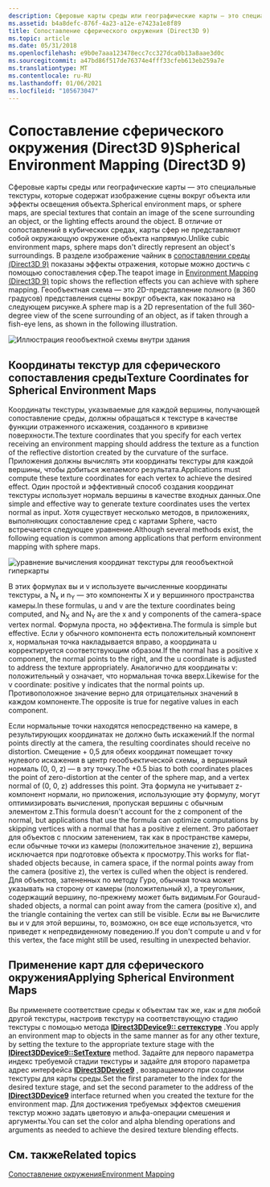 ```yaml
---
description: Сферовые карты среды или географические карты — это специальные текстуры, которые содержат изображение сцены вокруг объекта или эффекты освещения объекта.
ms.assetid: b4a8defc-876f-4a23-a12e-e7423a1e8f89
title: Сопоставление сферического окружения (Direct3D 9)
ms.topic: article
ms.date: 05/31/2018
ms.openlocfilehash: e9b0e7aaa123478ecc7cc327dca0b13a8aae3d0c
ms.sourcegitcommit: a47bd86f517de76374e4fff33cfeb613eb259a7e
ms.translationtype: MT
ms.contentlocale: ru-RU
ms.lasthandoff: 01/06/2021
ms.locfileid: "105673047"
---
```

# <a name="spherical-environment-mapping-direct3d-9"></a><span data-ttu-id="94f0d-103">Сопоставление сферического окружения (Direct3D 9)</span><span class="sxs-lookup"><span data-stu-id="94f0d-103">Spherical Environment Mapping (Direct3D 9)</span></span>

<span data-ttu-id="94f0d-104">Сферовые карты среды или географические карты — это специальные текстуры, которые содержат изображение сцены вокруг объекта или эффекты освещения объекта.</span><span class="sxs-lookup"><span data-stu-id="94f0d-104">Spherical environment maps, or sphere maps, are special textures that contain an image of the scene surrounding an object, or the lighting effects around the object.</span></span> <span data-ttu-id="94f0d-105">В отличие от сопоставлений в кубических средах, карты сфер не представляют собой окружающую окружение объекта напрямую.</span><span class="sxs-lookup"><span data-stu-id="94f0d-105">Unlike cubic environment maps, sphere maps don't directly represent an object's surroundings.</span></span> <span data-ttu-id="94f0d-106">В разделе изображение чайник в [сопоставлении среды (Direct3D 9)](environment-mapping.md) показаны эффекты отражения, которые можно достичь с помощью сопоставления сфер.</span><span class="sxs-lookup"><span data-stu-id="94f0d-106">The teapot image in [Environment Mapping (Direct3D 9)](environment-mapping.md) topic shows the reflection effects you can achieve with sphere mapping.</span></span> <span data-ttu-id="94f0d-107">Геообъектная схема — это 2D-представление полного (в 360 градусов) представления сцены вокруг объекта, как показано на следующем рисунке.</span><span class="sxs-lookup"><span data-stu-id="94f0d-107">A sphere map is a 2D representation of the full 360-degree view of the scene surrounding of an object, as if taken through a fish-eye lens, as shown in the following illustration.</span></span>

![Иллюстрация геообъектной схемы внутри здания](images/spheremap.png)

## <a name="texture-coordinates-for-spherical-environment-maps"></a><span data-ttu-id="94f0d-109">Координаты текстур для сферического сопоставления среды</span><span class="sxs-lookup"><span data-stu-id="94f0d-109">Texture Coordinates for Spherical Environment Maps</span></span>

<span data-ttu-id="94f0d-110">Координаты текстуры, указываемые для каждой вершины, получающей сопоставление среды, должны обращаться к текстуре в качестве функции отраженного искажения, созданного в кривизне поверхности.</span><span class="sxs-lookup"><span data-stu-id="94f0d-110">The texture coordinates that you specify for each vertex receiving an environment mapping should address the texture as a function of the reflective distortion created by the curvature of the surface.</span></span> <span data-ttu-id="94f0d-111">Приложения должны вычислять эти координаты текстуры для каждой вершины, чтобы добиться желаемого результата.</span><span class="sxs-lookup"><span data-stu-id="94f0d-111">Applications must compute these texture coordinates for each vertex to achieve the desired effect.</span></span> <span data-ttu-id="94f0d-112">Один простой и эффективный способ создания координат текстуры использует нормаль вершины в качестве входных данных.</span><span class="sxs-lookup"><span data-stu-id="94f0d-112">One simple and effective way to generate texture coordinates uses the vertex normal as input.</span></span> <span data-ttu-id="94f0d-113">Хотя существует несколько методов, в приложениях, выполняющих сопоставление сред с картами Sphere, часто встречается следующее уравнение.</span><span class="sxs-lookup"><span data-stu-id="94f0d-113">Although several methods exist, the following equation is common among applications that perform environment mapping with sphere maps.</span></span>

![уравнение вычисления координат текстуры для геообъектной гиперкарты](images/spheremap-formula.png)

<span data-ttu-id="94f0d-115">В этих формулах вы и v используете вычисленные координаты текстуры, а N<sub>x</sub> и n<sub>Y</sub> — это компоненты X и y вершинного пространства камеры.</span><span class="sxs-lookup"><span data-stu-id="94f0d-115">In these formulas, u and v are the texture coordinates being computed, and N<sub>X</sub> and N<sub>Y</sub> are the x and y components of the camera-space vertex normal.</span></span> <span data-ttu-id="94f0d-116">Формула проста, но эффективна.</span><span class="sxs-lookup"><span data-stu-id="94f0d-116">The formula is simple but effective.</span></span> <span data-ttu-id="94f0d-117">Если у обычного компонента есть положительный компонент x, нормальная точка накладывается вправо, а координата u корректируется соответствующим образом.</span><span class="sxs-lookup"><span data-stu-id="94f0d-117">If the normal has a positive x component, the normal points to the right, and the u coordinate is adjusted to address the texture appropriately.</span></span> <span data-ttu-id="94f0d-118">Аналогично для координаты v: положительный y означает, что нормальная точка вверх.</span><span class="sxs-lookup"><span data-stu-id="94f0d-118">Likewise for the v coordinate: positive y indicates that the normal points up.</span></span> <span data-ttu-id="94f0d-119">Противоположное значение верно для отрицательных значений в каждом компоненте.</span><span class="sxs-lookup"><span data-stu-id="94f0d-119">The opposite is true for negative values in each component.</span></span>

<span data-ttu-id="94f0d-120">Если нормальные точки находятся непосредственно на камере, в результирующих координатах не должно быть искажений.</span><span class="sxs-lookup"><span data-stu-id="94f0d-120">If the normal points directly at the camera, the resulting coordinates should receive no distortion.</span></span> <span data-ttu-id="94f0d-121">Смещение + 0,5 для обеих координат помещает точку нулевого искажения в центр геообъектической схемы, а вершинный нормаль (0, 0, z) — в эту точку.</span><span class="sxs-lookup"><span data-stu-id="94f0d-121">The +0.5 bias to both coordinates places the point of zero-distortion at the center of the sphere map, and a vertex normal of (0, 0, z) addresses this point.</span></span> <span data-ttu-id="94f0d-122">Эта формула не учитывает z-компонент нормали, но приложения, использующие эту формулу, могут оптимизировать вычисления, пропуская вершины с обычным элементом z.</span><span class="sxs-lookup"><span data-stu-id="94f0d-122">This formula doesn't account for the z component of the normal, but applications that use the formula can optimize computations by skipping vertices with a normal that has a positive z element.</span></span> <span data-ttu-id="94f0d-123">Это работает для объектов с плоским затенением, так как в пространстве камеры, если обычные точки из камеры (положительное значение z), вершина исключается при подготовке объекта к просмотру.</span><span class="sxs-lookup"><span data-stu-id="94f0d-123">This works for flat-shaded objects because, in camera space, if the normal points away from the camera (positive z), the vertex is culled when the object is rendered.</span></span> <span data-ttu-id="94f0d-124">Для объектов, затененных по методу Гуро, обычная точка может указывать на сторону от камеры (положительный x), а треугольник, содержащий вершину, по-прежнему может быть видимым.</span><span class="sxs-lookup"><span data-stu-id="94f0d-124">For Gouraud-shaded objects, a normal can point away from the camera (positive x), and the triangle containing the vertex can still be visible.</span></span> <span data-ttu-id="94f0d-125">Если вы не Вычислите вы и v для этой вершины, то, возможно, он все еще используется, что приведет к непредвиденному поведению.</span><span class="sxs-lookup"><span data-stu-id="94f0d-125">If you don't compute u and v for this vertex, the face might still be used, resulting in unexpected behavior.</span></span>

## <a name="applying-spherical-environment-maps"></a><span data-ttu-id="94f0d-126">Применение карт для сферического окружения</span><span class="sxs-lookup"><span data-stu-id="94f0d-126">Applying Spherical Environment Maps</span></span>

<span data-ttu-id="94f0d-127">Вы применяете соответствие среды к объектам так же, как и для любой другой текстуры, настроив текстуру на соответствующую стадию текстуры с помощью метода [**IDirect3DDevice9:: сеттекстуре**](/windows/desktop/api) .</span><span class="sxs-lookup"><span data-stu-id="94f0d-127">You apply an environment map to objects in the same manner as for any other texture, by setting the texture to the appropriate texture stage with the [**IDirect3DDevice9::SetTexture**](/windows/desktop/api) method.</span></span> <span data-ttu-id="94f0d-128">Задайте для первого параметра индекс требуемой стадии текстуры и задайте для второго параметра адрес интерфейса [**IDirect3DDevice9**](/windows/win32/api/d3d9helper/nn-d3d9helper-idirect3ddevice9) , возвращаемого при создании текстуры для карты среды.</span><span class="sxs-lookup"><span data-stu-id="94f0d-128">Set the first parameter to the index for the desired texture stage, and set the second parameter to the address of the [**IDirect3DDevice9**](/windows/win32/api/d3d9helper/nn-d3d9helper-idirect3ddevice9) interface returned when you created the texture for the environment map.</span></span> <span data-ttu-id="94f0d-129">Для достижения требуемых эффектов смешения текстур можно задать цветовую и альфа-операции смешения и аргументы.</span><span class="sxs-lookup"><span data-stu-id="94f0d-129">You can set the color and alpha blending operations and arguments as needed to achieve the desired texture blending effects.</span></span>

## <a name="related-topics"></a><span data-ttu-id="94f0d-130">См. также</span><span class="sxs-lookup"><span data-stu-id="94f0d-130">Related topics</span></span>

<dl> <dt>

[<span data-ttu-id="94f0d-131">Сопоставление окружения</span><span class="sxs-lookup"><span data-stu-id="94f0d-131">Environment Mapping</span></span>](environment-mapping.md)
</dt> </dl>

 

 

